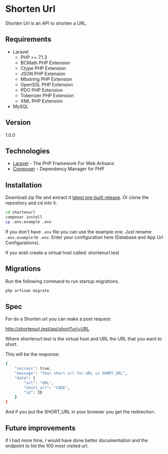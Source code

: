 # Shorten Url
Shorten Url is an API to shorten a URL.

## Requirements
  - Laravel 
       - PHP >= 7.1.3
       - BCMath PHP Extension
       - Ctype PHP Extension
       - JSON PHP Extension
       - Mbstring PHP Extension
       - OpenSSL PHP Extension
       - PDO PHP Extension
       - Tokenizer PHP Extension
       - XML PHP Extension
  - MySQL

## Version

1.0.0

## Technologies

* [Laravel] - The PHP Framework For Web Artisans
* [Composer] - Dependency Manager for PHP

## Installation

Download zip file and extract it [latest pre-built release](https://github.com/mafecordobes/shortenurl). Or clone the repository and cd into it.

```sh
cd shortenurl
composer install
cp .env.example .env
```

If you don't have `.env` file you can use the example one. Just rename `.env.example` to `.env`. Enter your configuration here (Database and App Url Configurations).

If you wish create a virtual host called: shortenurl.test

## Migrations

Run the following command to run startup migrations.

```sh
php artisan migrate
```

## Spec

For do a Shorten url you can make a post request: 

http://shortenurl.test/api/short?url=URL

Where shortenurl.test is the virtual host and URL the URL that you want to short.

This will be the response:

```sh
{
    "success": true,
    "message": "Your short url for URL is SHORT_URL",
    "data": {
        "url": "URL",
        "short_url": "CODE",
        "id": ID
    }
}
```

And if you put the SHORT_URL in your browser you get the redirection.

## Future improvements

If I had more time, I would have done better documentation and the endpoint to list the 100 most visited url.

[//]: # (These are reference links used in the body of this note and get stripped out when the markdown processor does 
its job. There is no need to format nicely because it shouldn't be seen. Thanks SO - http://stackoverflow.com/questions/4823468/store-comments-in-markdown-syntax)

   [Laravel]: <https://laravel.com/>
   [Composer]: <https://getcomposer.org/>
